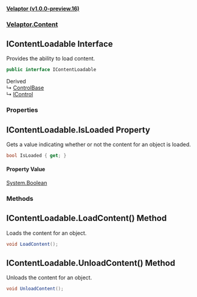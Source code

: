 #### [Velaptor (v1.0.0-preview.16)](./namespaces.md 'Velaptor Namespaces')
### [Velaptor.Content](./Velaptor.Content.md 'Velaptor.Content')

## IContentLoadable Interface

Provides the ability to load content.

```csharp
public interface IContentLoadable
```

Derived  
&#8627; [ControlBase](./Velaptor.UI.ControlBase.md 'Velaptor.UI.ControlBase')  
&#8627; [IControl](./Velaptor.UI.IControl.md 'Velaptor.UI.IControl')
### Properties

<a name='Velaptor.Content.IContentLoadable.IsLoaded'></a>

## IContentLoadable.IsLoaded Property

Gets a value indicating whether or not the content for an object is loaded.

```csharp
bool IsLoaded { get; }
```

#### Property Value
[System.Boolean](https://docs.microsoft.com/en-us/dotnet/api/System.Boolean 'System.Boolean')
### Methods

<a name='Velaptor.Content.IContentLoadable.LoadContent()'></a>

## IContentLoadable.LoadContent() Method

Loads the content for an object.

```csharp
void LoadContent();
```

<a name='Velaptor.Content.IContentLoadable.UnloadContent()'></a>

## IContentLoadable.UnloadContent() Method

Unloads the content for an object.

```csharp
void UnloadContent();
```